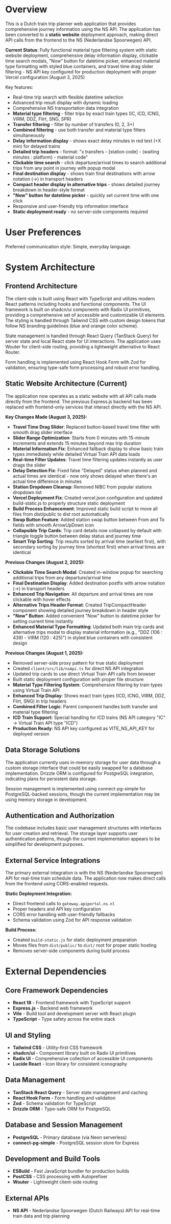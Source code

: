 # Overview

This is a Dutch train trip planner web application that provides comprehensive journey information using the NS API. The application has been converted to a **static website** deployment approach, making direct API calls from the frontend to the NS (Nederlandse Spoorwegen) API.

**Current Status**: Fully functional material type filtering system with static website deployment, comprehensive delay information display, clickable time search modals, "Now" button for datetime picker, enhanced material type formatting with styled blue containers, and travel time drag slider filtering - NS API key configured for production deployment with proper Vercel configuration (August 3, 2025)

Key features:
- Real-time trip search with flexible datetime selection
- Advanced trip result display with dynamic loading
- Comprehensive NS transportation data integration
- **Material type filtering** - filter trips by exact train types (IC, ICD, ICNG, VIRM, DDZ, Flirt, SNG, SPR)
- **Transfer filtering** - filter by number of transfers (0, 2, 3+)
- **Combined filtering** - use both transfer and material type filters simultaneously
- **Delay information display** - shows exact delay minutes in red text (+X min) for delayed trains
- **Detailed trip headers** - format: "x transfers - [station code] - (waiting minutes : platform) - material code"
- **Clickable time search** - click departure/arrival times to search additional trips from any point in journey with popup modal
- **Final destination display** - shows train final destinations with arrow notation (→) in transport headers
- **Compact header display in alternative trips** - shows detailed journey breakdown in header-style format
- **"Now" button for datetime picker** - quickly set current time with one click
- Responsive and user-friendly trip information interface
- **Static deployment ready** - no server-side components required

# User Preferences

Preferred communication style: Simple, everyday language.

# System Architecture

## Frontend Architecture
The client-side is built using React with TypeScript and utilizes modern React patterns including hooks and functional components. The UI framework is built on shadcn/ui components with Radix UI primitives, providing a comprehensive set of accessible and customizable UI elements. The styling is handled through Tailwind CSS with custom design tokens that follow NS branding guidelines (blue and orange color scheme).

State management is handled through React Query (TanStack Query) for server state and local React state for UI interactions. The application uses Wouter for client-side routing, providing a lightweight alternative to React Router.

Form handling is implemented using React Hook Form with Zod for validation, ensuring type-safe form processing and robust error handling.

## Static Website Architecture (Current)
The application now operates as a static website with all API calls made directly from the frontend. The previous Express.js backend has been replaced with frontend-only services that interact directly with the NS API.

**Key Changes Made (August 3, 2025):**
- **Travel Time Drag Slider**: Replaced button-based travel time filter with smooth drag slider interface
- **Slider Range Optimization**: Starts from 0 minutes with 15-minute increments and extends 15 minutes beyond max trip duration
- **Material Information Fix**: Enhanced fallback display to show basic train types immediately while detailed Virtual Train API data loads
- **Real-time Filter Updates**: Travel time filtering updates instantly as user drags the slider
- **Delay Detection Fix**: Fixed false "Delayed" status when planned and actual times are identical - now only shows delayed when there's an actual time difference in minutes
- **Station Dropdown Cleanup**: Removed NIBC from popular stations dropdown list
- **Vercel Deployment Fix**: Created vercel.json configuration and updated build-static.js to properly structure static deployment
- **Build Process Enhancement**: Improved static build script to move all files from dist/public to dist root automatically
- **Swap Button Feature**: Added station swap button between From and To fields with smooth ArrowUpDown icon
- **Collapsible Trip Cards**: Trip card details now collapsed by default with triangle toggle button between delay status and journey time
- **Smart Trip Sorting**: Trip results sorted by arrival time (earliest first), with secondary sorting by journey time (shortest first) when arrival times are identical

**Previous Changes (August 2, 2025):**
- **Clickable Time Search Modal**: Created in-window popup for searching additional trips from any departure/arrival time
- **Final Destination Display**: Added destination postfix with arrow notation (→) in transport headers
- **Enhanced Trip Navigation**: All departure and arrival times are now clickable with hover effects
- **Alternative Trips Header Format**: Created TripCompactHeader component showing detailed journey breakdown in header style
- **"Now" Button**: Added convenient "Now" button to datetime picker for setting current time instantly
- **Enhanced Material Type Formatting**: Updated both main trip cards and alternative trips modal to display material information (e.g., "DDZ (106 : 439) - VIRM (120 : 425)") in styled blue containers with consistent design

**Previous Changes (August 1, 2025):**
- Removed server-side proxy pattern for true static deployment
- Created `client/src/lib/nsApi.ts` for direct NS API integration
- Updated trip cards to use direct Virtual Train API calls from browser
- Built static deployment configuration with proper file structure
- **Material Type Filtering System**: Comprehensive filtering by train types using Virtual Train API
- **Enhanced Trip Display**: Shows exact train types (ICD, ICNG, VIRM, DDZ, Flirt, SNG) in trip headers
- **Combined Filter Logic**: Parent component handles both transfer and material type filtering
- **ICD Train Support**: Special handling for ICD trains (NS API category "IC" → Virtual Train API type "ICD")
- **Production Ready**: NS API key configured as VITE_NS_API_KEY for deployed version

## Data Storage Solutions
The application currently uses in-memory storage for user data through a custom storage interface that could be easily swapped for a database implementation. Drizzle ORM is configured for PostgreSQL integration, indicating plans for persistent data storage.

Session management is implemented using connect-pg-simple for PostgreSQL-backed sessions, though the current implementation may be using memory storage in development.

## Authentication and Authorization
The codebase includes basic user management structures with interfaces for user creation and retrieval. The storage layer supports user authentication patterns, though the current implementation appears to be simplified for development purposes.

## External Service Integrations
The primary external integration is with the NS (Nederlandse Spoorwegen) API for real-time train schedule data. The application now makes direct calls from the frontend using CORS-enabled requests.

**Static Deployment Integration:**
- Direct frontend calls to `gateway.apiportal.ns.nl`
- Proper headers and API key configuration
- CORS error handling with user-friendly fallbacks
- Schema validation using Zod for API response validation

**Build Process:**
- Created `build-static.js` for static deployment preparation
- Moves files from `dist/public/` to `dist/` root for proper static hosting
- Removes server-side components during build process

# External Dependencies

## Core Framework Dependencies
- **React 18** - Frontend framework with TypeScript support
- **Express.js** - Backend web framework
- **Vite** - Build tool and development server with React plugin
- **TypeScript** - Type safety across the entire stack

## UI and Styling
- **Tailwind CSS** - Utility-first CSS framework
- **shadcn/ui** - Component library built on Radix UI primitives
- **Radix UI** - Comprehensive collection of accessible UI components
- **Lucide React** - Icon library for consistent iconography

## Data Management
- **TanStack React Query** - Server state management and caching
- **React Hook Form** - Form handling and validation
- **Zod** - Schema validation for TypeScript
- **Drizzle ORM** - Type-safe ORM for PostgreSQL

## Database and Session Management
- **PostgreSQL** - Primary database (via Neon serverless)
- **connect-pg-simple** - PostgreSQL session store for Express

## Development and Build Tools
- **ESBuild** - Fast JavaScript bundler for production builds
- **PostCSS** - CSS processing with Autoprefixer
- **Wouter** - Lightweight client-side routing

## External APIs
- **NS API** - Nederlandse Spoorwegen (Dutch Railways) API for real-time train data and trip planning